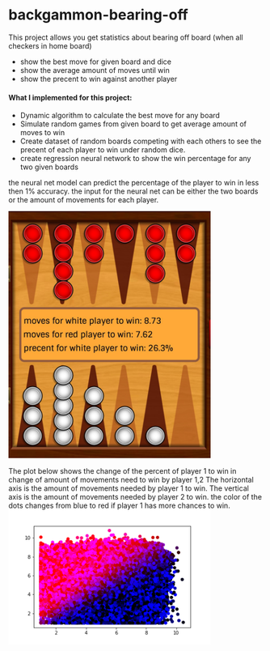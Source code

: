 # backgammon-bearing-off
This project allows you get statistics about bearing off board (when all checkers in home board)
* show the best move for given board and dice
* show the average amount of moves until win
* show the precent to win against another player

#### What I implemented for this project:
* Dynamic algorithm to calculate the best move for any board
* Simulate random games from given board to get average amount of moves to win
* Create dataset of random boards competing with each others to see the precent of each player to win under random dice.
* create regression neural network to show the win percentage for any two given boards


the neural net model can predict the percentage of the player to win in less then 1% accuracy.
the input for the neural net can be either the two boards or the amount of movements for each player.

<img src="https://github.com/rotem154154/backgammon-bearing-off/blob/main/backgammon_stats.jpg" width="400">


The plot below shows the change of the percent of player 1 to win in change of amount of movements need to win by player 1,2
The horizontal axis is the amount of movements needed by player 1 to win.
The vertical axis is the amount of movements needed by player 2 to win.
the color of the dots changes from blue to red if player 1 has more chances to win.
<img src="https://github.com/rotem154154/backgammon-bearing-off/blob/main/2_players_winner_plot.png" width="400">
